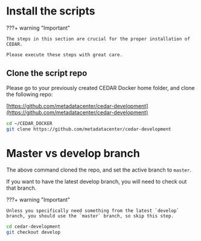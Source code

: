 # Install the scripts

???+ warning "Important"

    The steps in this section are crucial for the proper installation of CEDAR.
    
    Please execute these steps with great care.

## Clone the script repo

Please go to your previously created CEDAR Docker home folder, and clone the following repo:

[https://github.com/metadatacenter/cedar-development](https://github.com/metadatacenter/cedar-development)

```sh
cd ~/CEDAR_DOCKER
git clone https://github.com/metadatacenter/cedar-development
```

# Master vs develop branch

The above command cloned the repo, and set the active branch to `master`.

If you want to have the latest develop branch, you will need to check out that branch.

???+ warning "Important"

    Unless you specifically need something from the latest `develop` branch, you should use the `master` branch, so skip this step.
    
```sh
cd cedar-development
git checkout develop
```
